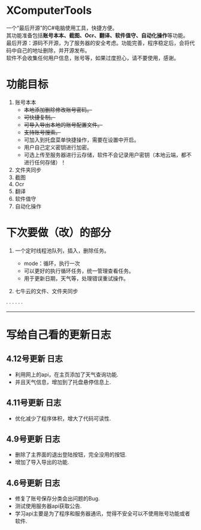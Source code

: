 # XComputerTools

一个“最后开源”的C#电脑使用工具，快捷方便。   
其功能准备包括**账号本本、截图、Ocr、翻译、软件值守、自动化操作**等功能。   
最后开源：源码不开源，为了服务器的安全考虑。功能完善，程序稳定后，会将代码中自己的地址删除，并开源发布。   
软件不会收集任何用户信息，账号等，如果过度担心，请不要使用，感谢。   

   

# 功能目标

1. 账号本本
   - ~~本地添加删除修改账号密码。~~
   - ~~可快捷复制。~~
   - ~~可导入导出本地的账号配置文件。~~
   - ~~支持账号搜索。~~
   - 可加入到托盘菜单快捷操作，需要在设置中开启。
   - 用户自己定义密钥进行加密。
   - 可选上传至服务器进行云存储，软件不会记录用户密钥（本地云端，都不进行任何存储）！
2. 文件夹同步
3. 截图
4. Ocr
5. 翻译
6. 软件值守
7. 自动化操作   



# 下次要做（改）的部分

1. 一个定时线程池队列，插入，删除任务。
   - mode：循环，执行一次
   - 可以更好的执行循环任务，统一管理查看任务。
   - 用于更新日期，天气等，处理错误重试操作。

2. 七牛云的文件、文件夹同步

· · · · · ·




---
# 写给自己看的更新日志

## 4.12号更新 日志

- 利用网上的api，在主页添加了天气查询功能.
- 并且天气信息，增加到了托盘悬停信息上.



## 4.11号更新 日志

- 优化减少了程序体积，增大了代码可读性.



## 4.9号更新 日志

- 删除了主界面的退出登陆按钮，完全没用的按钮.
- 增加了导入导出的功能.



## 4.6号更新 日志

- 修复了账号保存分类会出问题的Bug.
- 测试使用服务器api获取公告.
- 学习api主要是为了程序和服务器通讯，觉得不安全可以不使用账号功能或者软件.



